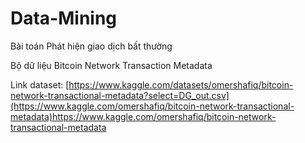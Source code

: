 # Data-Mining


Bài toán Phát hiện giao dịch bất thường 


Bộ dữ liệu Bitcoin Network Transaction Metadata


Link dataset: [https://www.kaggle.com/datasets/omershafiq/bitcoin-network-transactional-metadata?select=DG_out.csv](https://www.kaggle.com/omershafiq/bitcoin-network-transactional-metadata)https://www.kaggle.com/omershafiq/bitcoin-network-transactional-metadata
